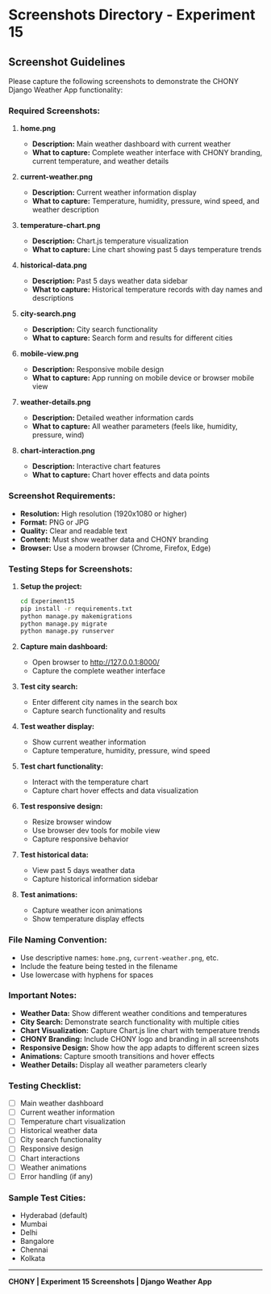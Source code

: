 # Screenshots Directory - Experiment 15

## Screenshot Guidelines

Please capture the following screenshots to demonstrate the CHONY Django Weather App functionality:

### Required Screenshots:

1. **home.png**
   - **Description:** Main weather dashboard with current weather
   - **What to capture:** Complete weather interface with CHONY branding, current temperature, and weather details

2. **current-weather.png**
   - **Description:** Current weather information display
   - **What to capture:** Temperature, humidity, pressure, wind speed, and weather description

3. **temperature-chart.png**
   - **Description:** Chart.js temperature visualization
   - **What to capture:** Line chart showing past 5 days temperature trends

4. **historical-data.png**
   - **Description:** Past 5 days weather data sidebar
   - **What to capture:** Historical temperature records with day names and descriptions

5. **city-search.png**
   - **Description:** City search functionality
   - **What to capture:** Search form and results for different cities

6. **mobile-view.png**
   - **Description:** Responsive mobile design
   - **What to capture:** App running on mobile device or browser mobile view

7. **weather-details.png**
   - **Description:** Detailed weather information cards
   - **What to capture:** All weather parameters (feels like, humidity, pressure, wind)

8. **chart-interaction.png**
   - **Description:** Interactive chart features
   - **What to capture:** Chart hover effects and data points

### Screenshot Requirements:

- **Resolution:** High resolution (1920x1080 or higher)
- **Format:** PNG or JPG
- **Quality:** Clear and readable text
- **Content:** Must show weather data and CHONY branding
- **Browser:** Use a modern browser (Chrome, Firefox, Edge)

### Testing Steps for Screenshots:

1. **Setup the project:**
   ```bash
   cd Experiment15
   pip install -r requirements.txt
   python manage.py makemigrations
   python manage.py migrate
   python manage.py runserver
   ```

2. **Capture main dashboard:**
   - Open browser to http://127.0.0.1:8000/
   - Capture the complete weather interface

3. **Test city search:**
   - Enter different city names in the search box
   - Capture search functionality and results

4. **Test weather display:**
   - Show current weather information
   - Capture temperature, humidity, pressure, wind speed

5. **Test chart functionality:**
   - Interact with the temperature chart
   - Capture chart hover effects and data visualization

6. **Test responsive design:**
   - Resize browser window
   - Use browser dev tools for mobile view
   - Capture responsive behavior

7. **Test historical data:**
   - View past 5 days weather data
   - Capture historical information sidebar

8. **Test animations:**
   - Capture weather icon animations
   - Show temperature display effects

### File Naming Convention:
- Use descriptive names: `home.png`, `current-weather.png`, etc.
- Include the feature being tested in the filename
- Use lowercase with hyphens for spaces

### Important Notes:
- **Weather Data:** Show different weather conditions and temperatures
- **City Search:** Demonstrate search functionality with multiple cities
- **Chart Visualization:** Capture Chart.js line chart with temperature trends
- **CHONY Branding:** Include CHONY logo and branding in all screenshots
- **Responsive Design:** Show how the app adapts to different screen sizes
- **Animations:** Capture smooth transitions and hover effects
- **Weather Details:** Display all weather parameters clearly

### Testing Checklist:
- [ ] Main weather dashboard
- [ ] Current weather information
- [ ] Temperature chart visualization
- [ ] Historical weather data
- [ ] City search functionality
- [ ] Responsive design
- [ ] Chart interactions
- [ ] Weather animations
- [ ] Error handling (if any)

### Sample Test Cities:
- Hyderabad (default)
- Mumbai
- Delhi
- Bangalore
- Chennai
- Kolkata

---

**CHONY | Experiment 15 Screenshots | Django Weather App** 